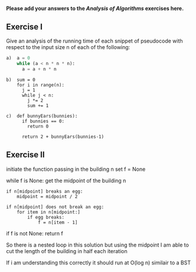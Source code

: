 #### Please add your answers to the ***Analysis of  Algorithms*** exercises here.

## Exercise I

Give an analysis of the running time of each snippet of
pseudocode with respect to the input size n of each of the following:

```python
a)  a = 0
    while (a < n * n * n):
      a = a + n * n
```


```
b)  sum = 0
    for i in range(n):
      j = 1
      while j < n:
        j *= 2
        sum += 1
```

```
c)  def bunnyEars(bunnies):
      if bunnies == 0:
        return 0

      return 2 + bunnyEars(bunnies-1)
```

## Exercise II

initiate the function passing in the building n
set f = None

while f is None:
    get the midpoint of the building n

    if n[midpoint] breaks an egg:
        midpoint = midpoint / 2

    if n[midpoint] does not break an egg:
        for item in n[midpoint:]
            if egg breaks:
                f = n[item - 1]

if f is not None:
    return f


So there is a nested loop in this solution but using the midpoint I am able to cut the length of the building in half each iteration

If i am understanding this correctly it should run at O(log n) similair to a BST

